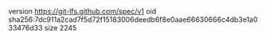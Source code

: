 version https://git-lfs.github.com/spec/v1
oid sha256:7dc911a2cad7f5d72f15183006deedb6f8e0aae66630666c4db3e1a033476d33
size 2245
